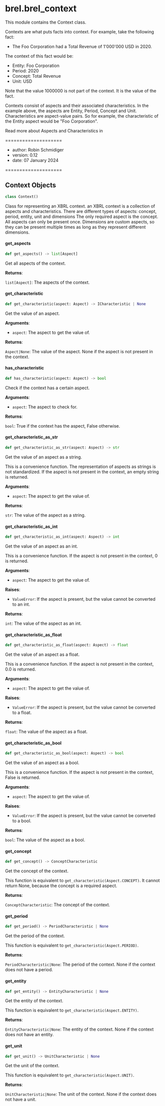 <a id="brel.brel_context"></a>

# brel.brel\_context

This module contains the Context class.

Contexts are what puts facts into context.
For example, take the following fact:

- The Foo Corporation had a Total Revenue of 1'000'000 USD in 2020.

The context of this fact would be:

- Entity: Foo Corporation
- Period: 2020
- Concept: Total Revenue
- Unit: USD

Note that the value 1000000 is not part of the context. It is the value of the fact.

Contexts consist of aspects and their associated characteristics.
In the example above, the aspects are Entity, Period, Concept and Unit.
Characteristics are aspect-value pairs.
So for example, the characteristic of the Entity aspect would be "Foo Corporation".

Read more about Aspects and Characteristics in 

====================

- author: Robin Schmidiger
- version: 0.12
- date: 07 January 2024

====================

<a id="brel.brel_context.Context"></a>

## Context Objects

```python
class Context()
```

Class for representing an XBRL context.
an XBRL context is a collection of aspects and characteristics.
There are different types of aspects: concept, period, entity, unit and dimensions
The only required aspect is the concept.
All aspects can only be present once.
Dimensions are custom aspects, so they can be present multiple times as long as they represent different dimensions.

<a id="brel.brel_context.Context.get_aspects"></a>

#### get\_aspects

```python
def get_aspects() -> list[Aspect]
```

Get all aspects of the context.

**Returns**:

`list[Aspect]`: The aspects of the context.

<a id="brel.brel_context.Context.get_characteristic"></a>

#### get\_characteristic

```python
def get_characteristic(aspect: Aspect) -> ICharacteristic | None
```

Get the value of an aspect.

**Arguments**:

- `aspect`: The aspect to get the value of.

**Returns**:

`Aspect|None`: The value of the aspect. None if the aspect is not present in the context.

<a id="brel.brel_context.Context.has_characteristic"></a>

#### has\_characteristic

```python
def has_characteristic(aspect: Aspect) -> bool
```

Check if the context has a certain aspect.

**Arguments**:

- `aspect`: The aspect to check for.

**Returns**:

`bool`: True if the context has the aspect, False otherwise.

<a id="brel.brel_context.Context.get_characteristic_as_str"></a>

#### get\_characteristic\_as\_str

```python
def get_characteristic_as_str(aspect: Aspect) -> str
```

Get the value of an aspect as a string.

This is a convenience function.
The representation of aspects as strings is not standardized.
If the aspect is not present in the context, an empty string is returned.

**Arguments**:

- `aspect`: The aspect to get the value of.

**Returns**:

`str`: The value of the aspect as a string.

<a id="brel.brel_context.Context.get_characteristic_as_int"></a>

#### get\_characteristic\_as\_int

```python
def get_characteristic_as_int(aspect: Aspect) -> int
```

Get the value of an aspect as an int.

This is a convenience function.
If the aspect is not present in the context, 0 is returned.

**Arguments**:

- `aspect`: The aspect to get the value of.

**Raises**:

- `ValueError`: If the aspect is present, but the value cannot be converted to an int.

**Returns**:

`int`: The value of the aspect as an int.

<a id="brel.brel_context.Context.get_characteristic_as_float"></a>

#### get\_characteristic\_as\_float

```python
def get_characteristic_as_float(aspect: Aspect) -> float
```

Get the value of an aspect as a float.

This is a convenience function.
If the aspect is not present in the context, 0.0 is returned.

**Arguments**:

- `aspect`: The aspect to get the value of.

**Raises**:

- `ValueError`: If the aspect is present, but the value cannot be converted to a float.

**Returns**:

`float`: The value of the aspect as a float.

<a id="brel.brel_context.Context.get_characteristic_as_bool"></a>

#### get\_characteristic\_as\_bool

```python
def get_characteristic_as_bool(aspect: Aspect) -> bool
```

Get the value of an aspect as a bool.

This is a convenience function.
If the aspect is not present in the context, False is returned.

**Arguments**:

- `aspect`: The aspect to get the value of.

**Raises**:

- `ValueError`: If the aspect is present, but the value cannot be converted to a bool.

**Returns**:

`bool`: The value of the aspect as a bool.

<a id="brel.brel_context.Context.get_concept"></a>

#### get\_concept

```python
def get_concept() -> ConceptCharacteristic
```

Get the concept of the context.

This function is equivalent to `get_characteristic(Aspect.CONCEPT)`.
It cannot return None, because the concept is a required aspect.

**Returns**:

`ConceptCharacteristic`: The concept of the context.

<a id="brel.brel_context.Context.get_period"></a>

#### get\_period

```python
def get_period() -> PeriodCharacteristic | None
```

Get the period of the context.

This function is equivalent to `get_characteristic(Aspect.PERIOD)`.

**Returns**:

`PeriodCharacteristic|None`: The period of the context. None if the context does not have a period.

<a id="brel.brel_context.Context.get_entity"></a>

#### get\_entity

```python
def get_entity() -> EntityCharacteristic | None
```

Get the entity of the context.

This function is equivalent to `get_characteristic(Aspect.ENTITY)`.

**Returns**:

`EntityCharacteristic|None`: The entity of the context. None if the context does not have an entity.

<a id="brel.brel_context.Context.get_unit"></a>

#### get\_unit

```python
def get_unit() -> UnitCharacteristic | None
```

Get the unit of the context.

This function is equivalent to `get_characteristic(Aspect.UNIT)`.

**Returns**:

`UnitCharacteristic|None`: The unit of the context. None if the context does not have a unit.

